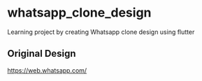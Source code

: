 # whatsapp_clone_design

Learning project by creating Whatsapp clone design using flutter

## Original Design
https://web.whatsapp.com/
